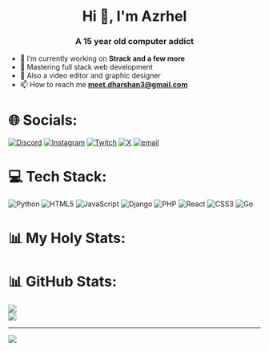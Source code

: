 <h1 align="center">Hi 👋, I'm Azrhel</h1>
<h3 align="center">A 15 year old computer addict</h3>

- 🔭 I’m currently working on **Strack and a few more**
- 🪽 Mastering full stack web development
- 📝 Also a video editor and graphic designer
- 📫 How to reach me **meet.dharshan3@gmail.com**


# 🌐 Socials:

[![Discord](https://img.shields.io/badge/Discord-%237289DA.svg?logo=discord&logoColor=white)](https://discord.gg/arzhel0.0) [![Instagram](https://img.shields.io/badge/Instagram-%23E4405F.svg?logo=Instagram&logoColor=white)](https://instagram.com/dharshan0.0) [![Twitch](https://img.shields.io/badge/Twitch-%239146FF.svg?logo=Twitch&logoColor=white)](https://twitch.tv/arzhel0_0) [![X](https://img.shields.io/badge/X-black.svg?logo=X&logoColor=white)](https://x.com/arzhel0_0) [![email](https://img.shields.io/badge/Email-D14836?logo=gmail&logoColor=white)](mailto:meet.dharshan3@gmail.com) 

# 💻 Tech Stack:

![Python](https://img.shields.io/badge/python-3670A0?style=for-the-badge&logo=python&logoColor=ffdd54) ![HTML5](https://img.shields.io/badge/html5-%23E34F26.svg?style=for-the-badge&logo=html5&logoColor=white) ![JavaScript](https://img.shields.io/badge/javascript-%23323330.svg?style=for-the-badge&logo=javascript&logoColor=%23F7DF1E) ![Django](https://img.shields.io/badge/django-%23092E20.svg?style=for-the-badge&logo=django&logoColor=white) ![PHP](https://img.shields.io/badge/php-%23777BB4.svg?style=for-the-badge&logo=php&logoColor=white) ![React](https://img.shields.io/badge/react-%2320232a.svg?style=for-the-badge&logo=react&logoColor=%2361DAFB) ![CSS3](https://img.shields.io/badge/css3-%231572B6.svg?style=for-the-badge&logo=css3&logoColor=white) ![Go](https://img.shields.io/badge/go-%2300ADD8.svg?style=for-the-badge&logo=go&logoColor=white)


# 📊 My Holy Stats:

# 📊 GitHub Stats:
![](https://github-readme-stats.vercel.app/api?username=azrhel&theme=aura&hide_border=true&include_all_commits=false&count_private=false)<br/>
![](https://nirzak-streak-stats.vercel.app/?user=azrhel&theme=aura&hide_border=true)<br/>


---
[![](https://visitcount.itsvg.in/api?id=azrhel&icon=0&color=0)](https://visitcount.itsvg.in)



